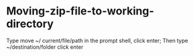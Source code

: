 # Moving-zip-file-to-working-directory
Type   move ~/ current/file/path   in the prompt shell, click enter;
Then type  ~/destination/folder   click enter
